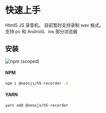 # 快速上手

Html5 JS 录音机。 目前暂时支持录制 wav 格式。  
支持 pc 和 Android、ios 部分浏览器

## 安装
![npm (scoped)](https://img.shields.io/npm/v/@neosjs/h5-recorder)
#### NPM
```sh
npm i @neosjs/h5-recorder -S
```
#### YARN
```sh
yarn add @neosjs/h5-recorder
```

